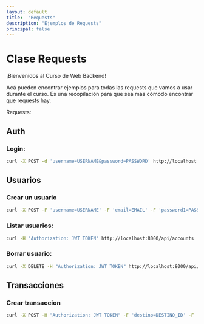 ```yaml
---
layout: default
title:  "Requests"
description: "Ejemplos de Requests"
principal: false
---
```


# Clase Requests

¡Bienvenidos al Curso de Web Backend!

Acá pueden encontrar ejemplos para todas las requests que vamos a usar durante el curso. Es una recopilación para que sea más cómodo encontrar que requests hay.

Requests:

## Auth

### Login:
```bash
curl -X POST -d 'username=USERNAME&password=PASSWORD' http://localhost:8000/api/auth/login
```

## Usuarios

### Crear un usuario
```bash
curl -X POST -F 'username=USERNAME' -F 'email=EMAIL' -F 'password1=PASSWORD' -F 'password2=PASSWORD' http://localhost:8000/api/accounts
```

### Listar usuarios:
```bash
curl -H "Authorization: JWT TOKEN" http://localhost:8000/api/accounts
```

### Borrar usuario:
```bash
curl -X DELETE -H "Authorization: JWT TOKEN" http://localhost:8000/api/accounts/1
```

## Transacciones

### Crear transaccion
```bash
curl -X POST -H "Authorization: JWT TOKEN" -F 'destino=DESTINO_ID' -F 'cantidad=CANTIDAD' http://localhost:8000/api/transactions
```